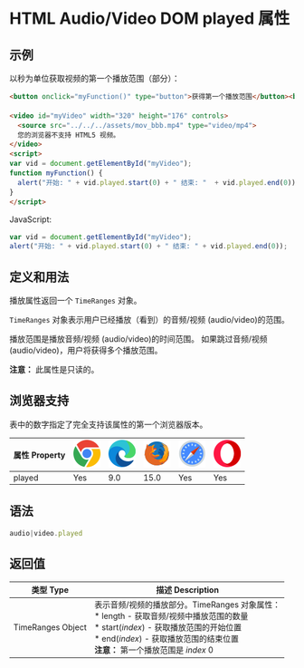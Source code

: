 HTML Audio/Video DOM played 属性
===

## 示例

以秒为单位获取视频的第一个播放范围（部分）：

```html idoc:preview:iframe
<button onclick="myFunction()" type="button">获得第一个播放范围</button><br> 

<video id="myVideo" width="320" height="176" controls>
  <source src="../../../assets/mov_bbb.mp4" type="video/mp4">
  您的浏览器不支持 HTML5 视频。
</video>
<script>
var vid = document.getElementById("myVideo");
function myFunction() { 
  alert("开始: " + vid.played.start(0) + " 结束: "  + vid.played.end(0));
} 
</script>
```

JavaScript:

```js
var vid = document.getElementById("myVideo");
alert("开始: " + vid.played.start(0) + " 结束: " + vid.played.end(0));
```

## 定义和用法

播放属性返回一个 `TimeRanges` 对象。

`TimeRanges` 对象表示用户已经播放（看到）的音频/视频 (audio/video)的范围。

播放范围是播放音频/视频 (audio/video)的时间范围。 如果跳过音频/视频 (audio/video)，用户将获得多个播放范围。

**注意：** 此属性是只读的。

## 浏览器支持

表中的数字指定了完全支持该属性的第一个浏览器版本。

| 属性 Property | ![chrome][1] | ![edge][2] | ![firefox][3] | ![safari][4] | ![opera][5] |
| -------- | --- | --- | --- | --- | --- |
| played   | Yes | 9.0 | 15.0 | Yes | Yes |
<!--rehype:style=width: 100%; display: inline-table;-->

## 语法

```js
audio|video.played
```

## 返回值

| 类型 Type | 描述 Description |
| -------- | -------- |
| TimeRanges Object | 表示音频/视频的播放部分。TimeRanges 对象属性：<br>* length - 获取音频/视频中播放范围的数量 <br>* start(*index*) - 获取播放范围的开始位置 <br>* end(*index*) - 获取播放范围的结束位置<br>**注意：** 第一个播放范围是 *index* 0 |
<!--rehype:style=width: 100%; display: inline-table;-->

[1]: ../../../assets/chrome.svg
[2]: ../../../assets/edge.svg
[3]: ../../../assets/firefox.svg
[4]: ../../../assets/safari.svg
[5]: ../../../assets/opera.svg


